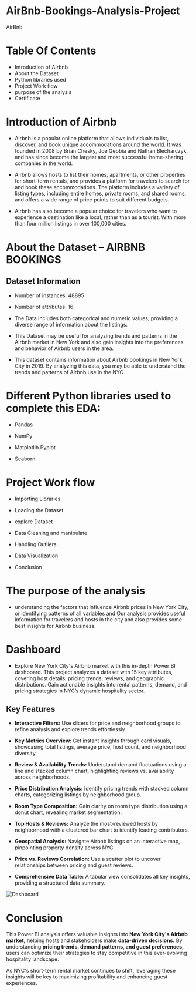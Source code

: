 # AirBnb-Bookings-Analysis-Project

AirBnb

# Table Of Contents
* Introduction of Airbnb
* About the Dataset
* Python libraries used
* Project Work flow
* purpose of the analysis
* Certificate
  
# Introduction of Airbnb
* Airbnb is a popular online platform that allows individuals to list, discover, and book unique accommodations around the world. It was founded in 2008 by Brian Chesky, Joe Gebbia and     Nathan Blecharczyk, and has since become the largest and most successful home-sharing companies in the world.

* Airbnb allows hosts to list their homes, apartments, or other properties for short-term rentals, and provides a platform for travelers to search for and book these accommodations. The     platform includes a variety of listing types, including entire homes, private rooms, and shared rooms, and offers a wide range of price points to suit different budgets.

* Airbnb has also become a popular choice for travelers who want to experience a destination like a local, rather than as a tourist. With more than four million listings in over 100,000    cities.

# About the Dataset – AIRBNB BOOKINGS
## Dataset Information
* Number of instances: 48895

* Number of attributes: 16

* The Data includes both categorical and numeric values, providing a diverse range of information about the listings.

* This Dataset may be useful for analyzing trends and patterns in the Airbnb market in New York and also gain insights into the preferences and behavior of Airbnb users in the area.

* This dataset contains information about Airbnb bookings in New York City in 2019. By analyzing this data, you may be able to understand the trends and patterns of Airbnb use in the NYC.

# Different Python libraries used to complete this EDA:
* Pandas

* NumPy

* Matplotlib.Pyplot

* Seaborn

# Project Work flow
* Importing Libraries

* Loading the Dataset

* explore Dataset

* Data Cleaning and manipulate

* Handling Outliers

* Data Visualization

* Conclusion

# The purpose of the analysis
* understanding the factors that influence Airbnb prices in New York City, or identifying patterns of all variables and Our analysis provides useful information for travelers and hosts     in the city and also provides some best insights for Airbnb business.

# Dashboard
* Explore New York City's Airbnb market with this in-depth Power BI dashboard. This project analyzes a dataset with 15 key attributes, covering host details, pricing trends, reviews, and geographic distributions. Gain actionable insights into rental patterns, demand, and pricing strategies in NYC’s dynamic hospitality sector.
  
## Key Features
* **Interactive Filters:** Use slicers for price and neighborhood groups to refine analysis and explore trends effortlessly.

*  **Key Metrics Overview:** Get instant insights through card visuals, showcasing total listings, average price, host count, and neighborhood diversity.

* **Review & Availability Trends:** Understand demand fluctuations using a line and stacked column chart, highlighting reviews vs. availability across neighborhoods.

* **Price Distribution Analysis:** Identify pricing trends with stacked column charts, categorizing listings by neighborhood group.

* **Room Type Composition:** Gain clarity on room type distribution using a donut chart, revealing market segmentation.

* **Top Hosts & Reviews:** Analyze the most-reviewed hosts by neighborhood with a clustered bar chart to identify leading contributors.

* **Geospatial Analysis:** Navigate Airbnb listings on an interactive map, pinpointing property density across NYC.

* **Price vs. Reviews Correlation:** Use a scatter plot to uncover relationships between pricing and guest reviews.

* **Comprehensive Data Table:** A tabular view consolidates all key insights, providing a structured data summary.


![Dashboard](https://github.com/user-attachments/assets/32c36905-0bb8-4e61-8838-69379414315f)


# Conclusion
This Power BI analysis offers valuable insights into **New York City's Airbnb market,** helping hosts and stakeholders make **data-driven decisions.** By understanding **pricing trends, demand patterns, and guest preferences,** users can optimize their strategies to stay competitive in this ever-evolving hospitality landscape.

As NYC's short-term rental market continues to shift, leveraging these insights will be key to maximizing profitability and enhancing guest experiences. 

